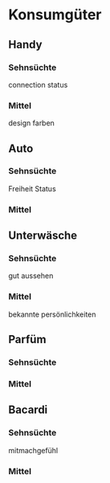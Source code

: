 # Konsumgüter

## Handy
### Sehnsüchte
connection
status

### Mittel
design
farben

## Auto
### Sehnsüchte
Freiheit
Status
### Mittel


## Unterwäsche
### Sehnsüchte
gut aussehen
### Mittel
bekannte persönlichkeiten

## Parfüm
### Sehnsüchte
### Mittel


## Bacardi
### Sehnsüchte
mitmachgefühl
### Mittel
